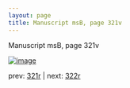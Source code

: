 ```yaml
---
layout: page
title: Manuscript msB, page 321v
---
```


Manuscript msB, page 321v

[![image](http://www.homermultitext.org/iipsrv?OBJ=IIP,1.0&FIF=/project/homer/pyramidal/deepzoom/hmt/vbbifolio/pending/vb_321v_322r.tif&WID=100&CVT=JPEG)](http://www.homermultitext.org/ict2/?urn=urn:cite2:hmt:vbbifolio.pending:vb_321v_322r)

prev:  [321r](../321r) | next:  [322r](../322r)

